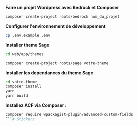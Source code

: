 **Faire un projet Wordpress avec Bedrock et Composer**
```bash
composer create-project roots/bedrock nom_du_projet
```

**Configurer l'environnement de développement**
```bash
cp .env.example .env
```

**Installer theme Sage**
```bash
cd web/app/themes
```
```bash
composer create-project roots/sage votre-theme
```

**Installer les dependances du theme Sage**
```bash
cd votre-theme
composer install
yarn
yarn build
```

**Installez ACF via Composer :**
```bash
composer require wpackagist-plugin/advanced-custom-fields
```# Stickers
